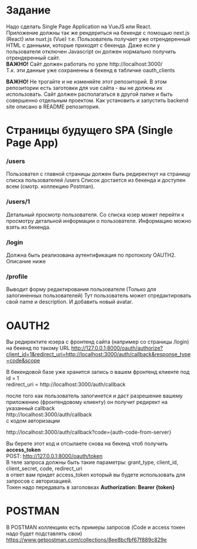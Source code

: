 # Задание

Надо сделать Single Page Application на VueJS или React.   
Приложение должны так же рендериться на бекенде с помощью next.js (React) или nuxt.js (Vue) т.е. Пользователь получает уже отрендеренный HTML с данными, которые приходят с бекенда. Даже если у пользователя отключен Javascript он должен нормально получить отрендеренный сайт.  
__ВАЖНО!__ Сайт должен работать по урле http://localhost:3000/  
Т.к. эти данные уже сохраненны в бекенд в табличке oauth_clients  

__ВАЖНО!__ Не трогайте и не изменяйте этот репозиторий. В этом репозитории есть заготовки для vue сайта - вы не должны их использовать. Сайт должен располагаться в другой папке и быть совершенно отдельным проектом.
Как установить и запустить backend site  описано в README репозитория.


# Страницы будущего SPA (Single Page App)
  
### /users 
Пользовател с главной страницы должен быть редиректнут на страницу списка пользователей /users
Список достается из бекенда и доступен всем (смотр. коллекцию  Postman).

### /users/1
Детальный просмотр пользователя.
Со списка юзер может перейти к просмотру детальной информации о пользователе. Информацию можно взять из бекенда.

### /login
Должна быть реализована аутентификация по протоколу OAUTH2. Описание ниже

### /profile
Выводит форму редактирования пользователя (Только для залогиненных пользователей)
Тут пользователь может отредактировать свой name и description. И добавить новый avatar. 

# OAUTH2
Вы редиректите юзера с фронтенд сайта (например со страницы /login) на бекенд по такому URL
http://127.0.0.1:8000/oauth/authorize?client_id=1&redirect_uri=http://localhost:3000/auth/callback&response_type=code&scope

В бекендовой базе уже хранится запись о вашем фронтенд клиенте под id = 1  
redirect_uri = http://localhost:3000/auth/callback

после того как пользователь залогинется и даст разрешение вашему приложению (фронтендовому клиенту) он получит редирект на  указанный callback  
http://localhost:3000/auth/callback  
с кодом авторизации

http://localhost:3000/auth/callback?code={auth-code-from-server}

Вы берете этот код и отсылаете снова на бекенд чтоб получить __access_token__  
POST: http://127.0.0.1:8000/oauth/token  
В теле запроса должны быть такие параметры: grant_type, client_id, client_secret, code, redirect_uri  
в ответ вам придет access_token который вы будете использовать для запросов с авторизацией.  
Токен надо передавать в заголовках __Authorization: Bearer {token}__  

# POSTMAN
В POSTMAN коллекциях есть примеры запросов (Code и access токен надо будет подставлять свои)
https://www.getpostman.com/collections/8ee8bcfbf67f889c829e